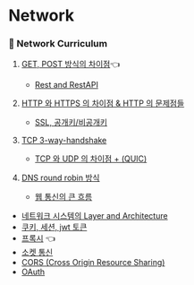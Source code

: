 # Network

### 🌌 Network Curriculum
1. [GET, POST 방식의 차이점]()👈
    - [Rest and RestAPI]()
2. [HTTP 와 HTTPS 의 차이점 & HTTP 의 문제점들](HttpHttps.md)
    - [SSL, 공개키/비공개키](SSL.md)

3. [TCP 3-way-handshake](TCP_3way_handshake.md)
    - [TCP 와 UDP 의 차이점 + (QUIC)](TCP_UDP_QUIC.md)

4. [DNS round robin 방식]()
    - [웹 통신의 큰 흐름]()
- [네트워크 시스템의 Layer and Architecture]()
- [쿠키, 세션, jwt 토큰]()
- [프록시]() 👈
- [소켓 통신]()
- [CORS (Cross Origin Resource Sharing)]()
- [OAuth]()
